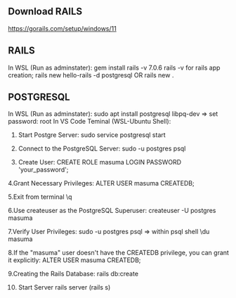 ## Download RAILS
https://gorails.com/setup/windows/11
## RAILS
In WSL (Run as adminstater):
gem install rails -v 7.0.6
rails -v
for rails app creation;
rails new hello-rails -d postgresql OR rails new .
## POSTGRESQL
In WSL (Run as adminstater):
sudo apt install postgresql libpq-dev
=> set password: root
In VS Code Teminal (WSL-Ubuntu Shell):
1. Start Postgre Server:
sudo service postgresql start

 3. Connect to the PostgreSQL Server:
 sudo -u postgres psql

 5. Create User:
  CREATE ROLE masuma LOGIN PASSWORD 'your_password';

 4.Grant Necessary Privileges:
   ALTER USER masuma CREATEDB;
 
 5.Exit from terminal 
  \q

 6.Use createuser as the PostgreSQL Superuser:
  createuser -U postgres masuma

 7.Verify User Privileges:
  sudo -u postgres psql
 => within psql shell
    \du masuma
 
 8.If the "masuma" user doesn't have the CREATEDB privilege, you can grant it explicitly:
  ALTER USER masuma CREATEDB;
  
 9.Creating the Rails Database:
  rails db:create

 10. Start Server
  rails server (rails s)
